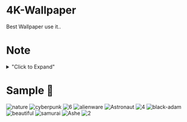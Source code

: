 # 4K-Wallpaper
Best Wallpaper use it..


# Note 
<details>
<summary> "Click to Expand" </summary>
</details>

# Sample 👑



![nature](https://user-images.githubusercontent.com/76448381/198833803-bf169942-381d-46f9-b9b8-47d586d92d45.jpg)
![cyberpunk](https://user-images.githubusercontent.com/76448381/198833817-c141a19a-26b9-470b-a35e-9e41c6c24058.jpg)
![6](https://user-images.githubusercontent.com/76448381/198833839-fe06f5af-f487-4820-9a6b-b0f532bda358.jpg)
![alienware](https://user-images.githubusercontent.com/76448381/198833844-7a801f1c-446b-49c5-85c9-d62ce7076167.jpg)
![Astronaut](https://user-images.githubusercontent.com/76448381/198833856-12035518-61e0-4f72-a332-5c7fd2d4aed2.jpg)
![4](https://user-images.githubusercontent.com/76448381/198833882-b7337ce5-793e-482e-9c67-948a31db7a86.jpg)
![black-adam](https://user-images.githubusercontent.com/76448381/198833861-b5cecb3b-a46a-46bf-90b7-1d6b7089677a.jpg)
![beautiful](https://user-images.githubusercontent.com/76448381/198833891-310eb28b-52e6-4e65-9966-9561cce38462.jpg)
![samurai](https://user-images.githubusercontent.com/76448381/198833905-8695051c-1b86-444a-8cd6-a1959365b113.jpg)
![Ashe](https://user-images.githubusercontent.com/76448381/198833947-3def5cb6-842f-4afe-b255-7ca68af35867.jpg)
![2](https://user-images.githubusercontent.com/76448381/198833954-77040f3d-0cde-421f-b897-43703d14a95d.jpg)
